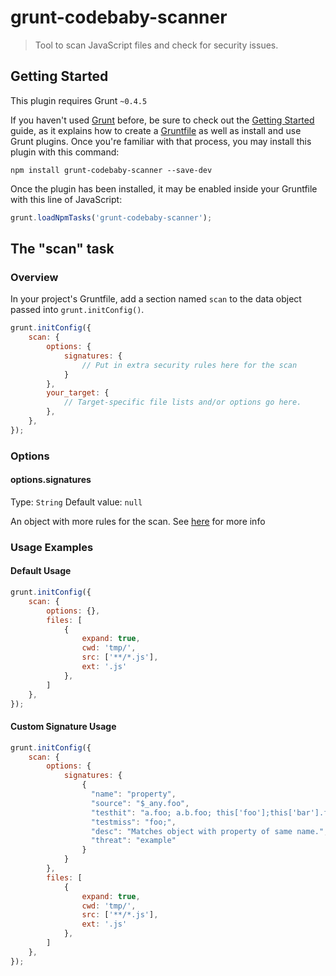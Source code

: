 # grunt-codebaby-scanner

> Tool to scan JavaScript files and check for security issues.

## Getting Started
This plugin requires Grunt `~0.4.5`

If you haven't used [Grunt](http://gruntjs.com/) before, be sure to check out the [Getting Started](http://gruntjs.com/getting-started) guide, as it explains how to create a [Gruntfile](http://gruntjs.com/sample-gruntfile) as well as install and use Grunt plugins. Once you're familiar with that process, you may install this plugin with this command:

```shell
npm install grunt-codebaby-scanner --save-dev
```

Once the plugin has been installed, it may be enabled inside your Gruntfile with this line of JavaScript:

```js
grunt.loadNpmTasks('grunt-codebaby-scanner');
```

## The "scan" task

### Overview
In your project's Gruntfile, add a section named `scan` to the data object passed into `grunt.initConfig()`.

```js
grunt.initConfig({
    scan: {
        options: {
            signatures: {
                // Put in extra security rules here for the scan
            }
        },
        your_target: {
            // Target-specific file lists and/or options go here.
        },
    },
});
```

### Options

#### options.signatures
Type: `String`
Default value: `null`

An object with more rules for the scan. See [here](https://github.com/mozilla/scanjs#rule-syntax) for more info

### Usage Examples

#### Default Usage
```js
grunt.initConfig({
    scan: {
        options: {},
        files: [
            {
                expand: true,
                cwd: 'tmp/',
                src: ['**/*.js'],
                ext: '.js'
            },
        ]
    },
});
```

#### Custom Signature Usage
```js
grunt.initConfig({
    scan: {
        options: {
            signatures: {
                {
                  "name": "property",
                  "source": "$_any.foo",
                  "testhit": "a.foo; a.b.foo; this['foo'];this['bar'].foo;",
                  "testmiss": "foo;",
                  "desc": "Matches object with property of same name.",
                  "threat": "example"
                }
            }
        },
        files: [
            {
                expand: true,
                cwd: 'tmp/',
                src: ['**/*.js'],
                ext: '.js'
            },
        ]
    },
});
```